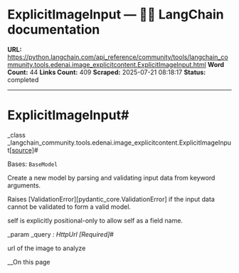 # ExplicitImageInput — 🦜🔗 LangChain  documentation

**URL:** https://python.langchain.com/api_reference/community/tools/langchain_community.tools.edenai.image_explicitcontent.ExplicitImageInput.html
**Word Count:** 44
**Links Count:** 409
**Scraped:** 2025-07-21 08:18:17
**Status:** completed

---

# ExplicitImageInput\#

_class _langchain\_community.tools.edenai.image\_explicitcontent.ExplicitImageInput[\[source\]](https://python.langchain.com/api_reference/_modules/langchain_community/tools/edenai/image_explicitcontent.html#ExplicitImageInput)\#     

Bases: `BaseModel`

Create a new model by parsing and validating input data from keyword arguments.

Raises \[ValidationError\]\[pydantic\_core.ValidationError\] if the input data cannot be validated to form a valid model.

self is explicitly positional-only to allow self as a field name.

_param _query _: HttpUrl_ _\[Required\]_\#     

url of the image to analyze

__On this page